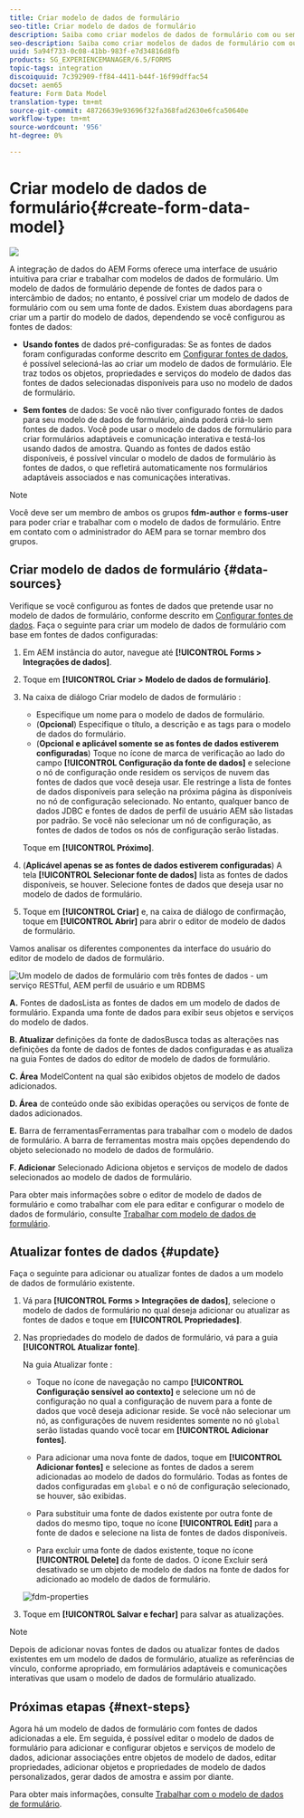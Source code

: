 ```yaml
---
title: Criar modelo de dados de formulário
seo-title: Criar modelo de dados de formulário
description: Saiba como criar modelos de dados de formulário com ou sem fontes de dados configuradas.
seo-description: Saiba como criar modelos de dados de formulário com ou sem fontes de dados configuradas.
uuid: 5a94f733-0c08-41bb-983f-e7d34816d8fb
products: SG_EXPERIENCEMANAGER/6.5/FORMS
topic-tags: integration
discoiquuid: 7c392909-ff84-4411-b44f-16f99dffac54
docset: aem65
feature: Form Data Model
translation-type: tm+mt
source-git-commit: 48726639e93696f32fa368fad2630e6fca50640e
workflow-type: tm+mt
source-wordcount: '956'
ht-degree: 0%

---
```



# Criar modelo de dados de formulário{#create-form-data-model}

![](do-not-localize/data-integeration.png)

A integração de dados do AEM Forms oferece uma interface de usuário intuitiva para criar e trabalhar com modelos de dados de formulário. Um modelo de dados de formulário depende de fontes de dados para o intercâmbio de dados; no entanto, é possível criar um modelo de dados de formulário com ou sem uma fonte de dados. Existem duas abordagens para criar um a partir do modelo de dados, dependendo se você configurou as fontes de dados:

* **Usando fontes** de dados pré-configuradas: Se as fontes de dados foram configuradas conforme descrito em  [Configurar fontes de dados](../../forms/using/configure-data-sources.md), é possível selecioná-las ao criar um modelo de dados de formulário. Ele traz todos os objetos, propriedades e serviços do modelo de dados das fontes de dados selecionadas disponíveis para uso no modelo de dados de formulário.

* **Sem fontes** de dados: Se você não tiver configurado fontes de dados para seu modelo de dados de formulário, ainda poderá criá-lo sem fontes de dados. Você pode usar o modelo de dados de formulário para criar formulários adaptáveis e comunicação interativa e testá-los usando dados de amostra. Quando as fontes de dados estão disponíveis, é possível vincular o modelo de dados de formulário às fontes de dados, o que refletirá automaticamente nos formulários adaptáveis associados e nas comunicações interativas.

>[!NOTE]
>
>Você deve ser um membro de ambos os grupos **fdm-author** e **forms-user** para poder criar e trabalhar com o modelo de dados de formulário. Entre em contato com o administrador do AEM para se tornar membro dos grupos.

## Criar modelo de dados de formulário {#data-sources}

Verifique se você configurou as fontes de dados que pretende usar no modelo de dados de formulário, conforme descrito em [Configurar fontes de dados](../../forms/using/configure-data-sources.md). Faça o seguinte para criar um modelo de dados de formulário com base em fontes de dados configuradas:

1. Em AEM instância do autor, navegue até **[!UICONTROL Forms > Integrações de dados]**.
1. Toque em **[!UICONTROL Criar > Modelo de dados de formulário]**.
1. Na caixa de diálogo Criar modelo de dados de formulário :

   * Especifique um nome para o modelo de dados de formulário.
   * (**Opcional**) Especifique o título, a descrição e as tags para o modelo de dados do formulário.
   * (**Opcional e aplicável somente se as fontes de dados estiverem configuradas**) Toque no ícone de marca de verificação ao lado do campo **[!UICONTROL Configuração da fonte de dados]** e selecione o nó de configuração onde residem os serviços de nuvem das fontes de dados que você deseja usar. Ele restringe a lista de fontes de dados disponíveis para seleção na próxima página às disponíveis no nó de configuração selecionado. No entanto, qualquer banco de dados JDBC e fontes de dados de perfil de usuário AEM são listadas por padrão. Se você não selecionar um nó de configuração, as fontes de dados de todos os nós de configuração serão listadas.

   Toque em **[!UICONTROL Próximo]**.

1. (**Aplicável apenas se as fontes de dados estiverem configuradas**) A tela **[!UICONTROL Selecionar fonte de dados]** lista as fontes de dados disponíveis, se houver. Selecione fontes de dados que deseja usar no modelo de dados de formulário.
1. Toque em **[!UICONTROL Criar]** e, na caixa de diálogo de confirmação, toque em **[!UICONTROL Abrir]** para abrir o editor de modelo de dados de formulário.

Vamos analisar os diferentes componentes da interface do usuário do editor de modelo de dados de formulário.

![Um modelo de dados de formulário com três fontes de dados - um serviço RESTful, AEM perfil de usuário e um RDBMS](assets/fdm-ui.png)

**A.** Fontes de dadosLista as fontes de dados em um modelo de dados de formulário. Expanda uma fonte de dados para exibir seus objetos e serviços do modelo de dados.

**B. Atualizar** definições da fonte de dadosBusca todas as alterações nas definições da fonte de dados de fontes de dados configuradas e as atualiza na guia Fontes de dados do editor de modelo de dados de formulário.

**C. Área** ModelContent na qual são exibidos objetos de modelo de dados adicionados.

**D. Área** de conteúdo onde são exibidas operações ou serviços de fonte de dados adicionados.

**E.** Barra de ferramentasFerramentas para trabalhar com o modelo de dados de formulário. A barra de ferramentas mostra mais opções dependendo do objeto selecionado no modelo de dados de formulário.

**F. Adicionar** Selecionado Adiciona objetos e serviços de modelo de dados selecionados ao modelo de dados de formulário.

Para obter mais informações sobre o editor de modelo de dados de formulário e como trabalhar com ele para editar e configurar o modelo de dados de formulário, consulte [Trabalhar com modelo de dados de formulário](../../forms/using/work-with-form-data-model.md).

## Atualizar fontes de dados {#update}

Faça o seguinte para adicionar ou atualizar fontes de dados a um modelo de dados de formulário existente.

1. Vá para **[!UICONTROL Forms > Integrações de dados]**, selecione o modelo de dados de formulário no qual deseja adicionar ou atualizar as fontes de dados e toque em **[!UICONTROL Propriedades]**.
1. Nas propriedades do modelo de dados de formulário, vá para a guia **[!UICONTROL Atualizar fonte]**.

   Na guia Atualizar fonte :

   * Toque no ícone de navegação no campo **[!UICONTROL Configuração sensível ao contexto]** e selecione um nó de configuração no qual a configuração de nuvem para a fonte de dados que você deseja adicionar reside. Se você não selecionar um nó, as configurações de nuvem residentes somente no nó `global` serão listadas quando você tocar em **[!UICONTROL Adicionar fontes]**.

   * Para adicionar uma nova fonte de dados, toque em **[!UICONTROL Adicionar fontes]** e selecione as fontes de dados a serem adicionadas ao modelo de dados do formulário. Todas as fontes de dados configuradas em `global` e o nó de configuração selecionado, se houver, são exibidas.

   * Para substituir uma fonte de dados existente por outra fonte de dados do mesmo tipo, toque no ícone **[!UICONTROL Edit]** para a fonte de dados e selecione na lista de fontes de dados disponíveis.
   * Para excluir uma fonte de dados existente, toque no ícone **[!UICONTROL Delete]** da fonte de dados. O ícone Excluir será desativado se um objeto de modelo de dados na fonte de dados for adicionado ao modelo de dados de formulário.

   ![fdm-properties](assets/fdm-properties.png)

1. Toque em **[!UICONTROL Salvar e fechar]** para salvar as atualizações.

>[!NOTE]
>
>Depois de adicionar novas fontes de dados ou atualizar fontes de dados existentes em um modelo de dados de formulário, atualize as referências de vínculo, conforme apropriado, em formulários adaptáveis e comunicações interativas que usam o modelo de dados de formulário atualizado.

## Próximas etapas {#next-steps}

Agora há um modelo de dados de formulário com fontes de dados adicionadas a ele. Em seguida, é possível editar o modelo de dados de formulário para adicionar e configurar objetos e serviços de modelo de dados, adicionar associações entre objetos de modelo de dados, editar propriedades, adicionar objetos e propriedades de modelo de dados personalizados, gerar dados de amostra e assim por diante.

Para obter mais informações, consulte [Trabalhar com o modelo de dados de formulário](../../forms/using/work-with-form-data-model.md).
